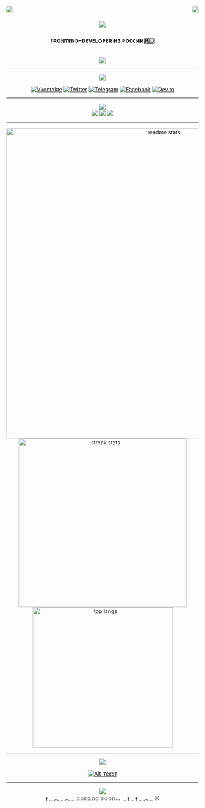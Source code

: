 <div>
<img align="left" src="https://www.codewars.com/users/Crxckovich/badges/small" />
<img align="right" src="https://visitor-badge.laobi.icu/badge?page_id=Crxckovich.Crxckovich"/>
</div>

<h1 align="center">
    <img src="https://readme-typing-svg.demolab.com?font=Unbounded&weight=800&size=40&duration=3500&pause=1000&center=true&vCenter=true&width=800&height=200&lines=%D0%9F%D1%80%D0%B8%D0%B2%D0%B5%D1%82!+%D0%AF+%D0%90%D1%80%D1%82%D1%91%D0%BC+%F0%9F%96%90;%D0%AF+Frontend-Developer+%F0%9F%96%BC%EF%B8%8F;(%E3%81%A5%E2%97%95%E2%97%A1%E2%97%95)%E3%81%A5"/>
</h1>

<h3 align="center">ꜰʀᴏɴᴛᴇɴᴅ-ᴅᴇᴠᴇʟᴏᴘᴇʀ из ᴩоᴄᴄии🇷🇺</h3>

<br/>

<div align="center">
    <img src="https://i.postimg.cc/Mp4yPdmZ/About.png" />
</div>

<hr/>

<div align="center">

<img src="https://i.postimg.cc/0yxQ8m5G/image.png" />

<br/>

[![Vkontakte](https://img.shields.io/badge/-Ｖｋｏｎｔａｋｔｅ-273039?style=for-the-badge&logo=Vk&logoColor=4F7DB3)](https://vk.com/id544602562)
[![Twitter](https://img.shields.io/badge/-Ｔｗｉｔｔｅｒ-273039?style=for-the-badge&logo=X&logoColor=FFFFFF)](https://x.com/crxck1337)
[![Telegram](https://img.shields.io/badge/-Ｔｅｌｅｇｒａｍ-273039?style=for-the-badge&logo=telegram&logoColor=27A0D9)](https://t.me/crxck1337)
[![Facebook](https://img.shields.io/badge/-Ｆａｃｅｂｏｏｋ-273039?style=for-the-badge&logo=facebook&logoColor=27A0D9)](https://www.facebook.com/profile.php?id=100067309719337)
[![Dev.to](https://img.shields.io/badge/-ＤＥＶ.ＴＯ-273039?style=for-the-badge&logo=Dev.to&logoColor=FFFFFF)](https://dev.to/crxckovich)


</div>

<hr/>

<div align="center">
    <img src="https://i.postimg.cc/hP0n1Ygx/image.png" />
</div>

<div align="center">

<img src="https://skillicons.dev/icons?i=photoshop,ae,figma,pycharm,vscode" />
<img src="https://skillicons.dev/icons?i=html,css,js,ts,gulp,tailwind"/>
<img src="https://skillicons.dev/icons?i=python,bash,git,redis,django" />
</div>

<hr/>

<div align="center">
    <img width=810 src="https://github-readme-stats-salesp07.vercel.app/api?username=Crxckovich&count_private=true&show_icons=true&theme=react&rank_icon=github&border_radius=10" alt="readme stats" />
    <img width=440 src="https://streak-stats.demolab.com?user=Crxckovich&theme=react&border_radius=10&locale=ru&card_width=425&hide_total_contributions=true" alt="streak stats"/>
    <img width=367 src="https://github-readme-stats-salesp07.vercel.app/api/top-langs/?username=Crxckovich&hide=HTML&langs_count=8&layout=compact&theme=react&border_radius=10&size_weight=0.5&count_weight=0.5&exclude_repo=github-readme-stats" alt="top langs"/>
</div>

<hr/>

<div align="center">
<img src="https://i.postimg.cc/TwmML7CK/image.png" />

[![Alt-текст](https://i.postimg.cc/jqMZxHbz/Desktop-1.png)](https://crxckovich.github.io/Mountain-Tourism-Website/)

</div>

<hr/>

<div align="center">
<img src="https://i.postimg.cc/QC3LpQy0/image.png" />
</div>

<div align="center">
ⲯ﹍︿﹍︿﹍ 𝚌𝚘𝚖𝚒𝚗𝚐 𝚜𝚘𝚘𝚗... ﹍ⲯ﹍ⲯ﹍︿﹍☼
</div>
